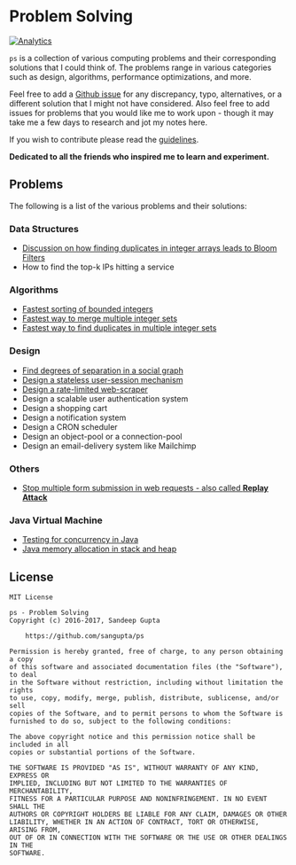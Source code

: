 # Problem Solving

[![Analytics](https://ga-beacon.appspot.com/UA-1187941-16/ps)](https://github.com/sangupta/ps)

`ps` is a collection of various computing problems and their corresponding solutions
that I could think of. The problems range in various categories such as design,
algorithms, performance optimizations, and more.

Feel free to add a [Github issue](https://github.com/sangupta/ps/issues) for any discrepancy,
typo, alternatives, or a different solution that I might not have considered. Also feel free to
add issues for problems that you would like me to work upon - though it may take me a few days to
research and jot my notes here.

If you wish to contribute please read the [guidelines](CONTRIBUTING.md).

**Dedicated to all the friends who inspired me to learn and experiment.**

## Problems

The following is a list of the various problems and their solutions:

### Data Structures

* [Discussion on how finding duplicates in integer arrays leads to Bloom Filters](solutions/2016/integer-duplicates-to-bloom-filters.md)
* How to find the top-k IPs hitting a service

### Algorithms

* [Fastest sorting of bounded integers](solutions/2016/fastest-sorting-integers.md)
* [Fastest way to merge multiple integer sets](solutions/2016/merge-multiple-integer-sets.md)
* [Fastest way to find duplicates in multiple integer sets](solutions/2016/fastest-duplicates-integer-sets.md)

### Design

* [Find degrees of separation in a social graph](solutions/2016/degrees-of-separation-social-graph.md)
* [Design a stateless user-session mechanism](solutions/2016/stateless-user-session.md)
* [Design a rate-limited web-scraper](solutions/2016/rate-limited-web-scraper.md)
* Design a scalable user authentication system
* Design a shopping cart
* Design a notification system
* Design a CRON scheduler
* Design an object-pool or a connection-pool
* Design an email-delivery system like Mailchimp

### Others

* [Stop multiple form submission in web requests - also called **Replay Attack**](solutions/2016/stop-replay-attack.md)

### Java Virtual Machine

* [Testing for concurrency in Java](solutions/2016/concurrent-testing-junit.md)
* [Java memory allocation in stack and heap](solutions/2017/java-memory-allocation-stack-heap.md)

## License

```
MIT License

ps - Problem Solving
Copyright (c) 2016-2017, Sandeep Gupta

	https://github.com/sangupta/ps

Permission is hereby granted, free of charge, to any person obtaining a copy
of this software and associated documentation files (the "Software"), to deal
in the Software without restriction, including without limitation the rights
to use, copy, modify, merge, publish, distribute, sublicense, and/or sell
copies of the Software, and to permit persons to whom the Software is
furnished to do so, subject to the following conditions:

The above copyright notice and this permission notice shall be included in all
copies or substantial portions of the Software.

THE SOFTWARE IS PROVIDED "AS IS", WITHOUT WARRANTY OF ANY KIND, EXPRESS OR
IMPLIED, INCLUDING BUT NOT LIMITED TO THE WARRANTIES OF MERCHANTABILITY,
FITNESS FOR A PARTICULAR PURPOSE AND NONINFRINGEMENT. IN NO EVENT SHALL THE
AUTHORS OR COPYRIGHT HOLDERS BE LIABLE FOR ANY CLAIM, DAMAGES OR OTHER
LIABILITY, WHETHER IN AN ACTION OF CONTRACT, TORT OR OTHERWISE, ARISING FROM,
OUT OF OR IN CONNECTION WITH THE SOFTWARE OR THE USE OR OTHER DEALINGS IN THE
SOFTWARE.
```
